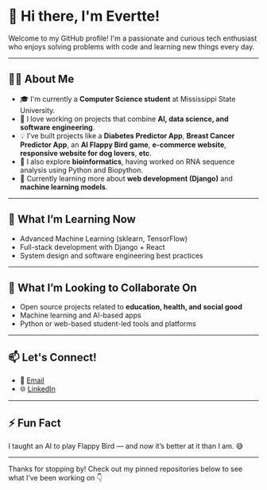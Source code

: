 # 👋 Hi there, I'm Evertte!

Welcome to my GitHub profile! I'm a passionate and curious tech enthusiast who enjoys solving problems with code and learning new things every day.

---

## 👨‍💻 About Me

- 🎓 I'm currently a **Computer Science student** at Mississippi State University.
- 🧠 I love working on projects that combine **AI, data science, and software engineering**.
- 💡 I’ve built projects like a **Diabetes Predictor App**, **Breast Cancer Predictor App**, an **AI Flappy Bird game**, **e-commerce website**, **responsive website for dog lovers**, **etc**.
- 🧪 I also explore **bioinformatics**, having worked on RNA sequence analysis using Python and Biopython.
- 🔧 Currently learning more about **web development (Django)** and **machine learning models**.

---

## 🌱 What I’m Learning Now
- Advanced Machine Learning (sklearn, TensorFlow)
- Full-stack development with Django + React
- System design and software engineering best practices

---

## 🤝 What I’m Looking to Collaborate On
- Open source projects related to **education, health, and social good**
- Machine learning and AI-based apps
- Python or web-based student-led tools and platforms

---

## 📫 Let's Connect!
- 📧 [Email](berkyawevertte@gmail.com) 
- 🌐 [LinkedIn](https://www.linkedin.com/in/evertte) 

---

## ⚡ Fun Fact

I taught an AI to play Flappy Bird — and now it’s better at it than I am. 😅

---

Thanks for stopping by! Check out my pinned repositories below to see what I’ve been working on 👇
